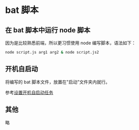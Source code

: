 # bat 脚本

## 在 bat 脚本中运行 node 脚本

因为是比较熟悉前端，所以更习惯使用 node 编写脚本，语法如下：

```bat
node script.js arg1 arg2 & node script.js2
```

## 开机自启动

将编写的 bat 脚本文件，放置在"启动"文件夹内就行。

参考[设置开机自启动任务](./设置开机自启动任务)

## 其他

略
